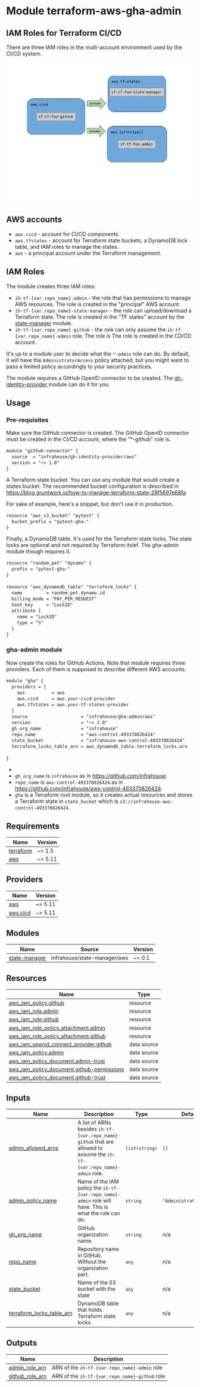 # Module terraform-aws-gha-admin

## IAM Roles for Terraform CI/CD

There are three IAM roles in the multi-account environment used by the CI/CD system.  

![IAM Roles for Terraform CI/CD](assets/IAM_Roles_for_Terraform_CI_CD.png)

## AWS accounts

* `aws.cicd` - account for CI/CD components.
* `aws.tfstates` - account for Terraform state buckets, a DynamoDB lock table, and IAM roles to manage the states.
* `aws` - a principal account under the Terraform management.

## IAM Roles

The module creates three IAM roles:

* `ih-tf-{var.repo_name}-admin` - the role that has permissions to manage AWS resources. 
  The role is created in the "principal" AWS account.
* `ih-tf-{var.repo_name}-state-manager` - the role can upload/download a Terraform state. 
  The role is created in the "TF states" account by 
  the [state-manager](https://registry.terraform.io/modules/infrahouse/state-manager/aws/latest) module.
* `ih-tf-{var.repo_name}-github` - the role can only assume the `ih-tf-{var.repo_name}-admin` role. The role is
  The role is created in the CD/CD account.

It's up to a module user to decide what the `*-admin` role can do.
By default, it will have the `AdministratorAccess` policy attached, but you might want to pass a limited
policy accordingly to your security practices.

The module requires a GitHub OpenID connector to be created. The [gh-identity-provider
](https://registry.terraform.io/modules/infrahouse/gh-identity-provider/aws/latest) module can do it for you.

## Usage

### Pre-requisites

Make sure the GitHub connector is created. The GitHub OpenID connector
must be created in the CI/CD account, where the "*-github" role is.

```hcl
module "github-connector" {
  source  = "infrahouse/gh-identity-provider/aws"
  version = "~> 1.0"
}
```

A Terraform state bucket. You can use any module that would create a states bucket. 
The recommended bucket configuration is described in https://blog.gruntwork.io/how-to-manage-terraform-state-28f5697e68fa

For sake of example, here's a snippet, but don't use it in production. 
```hcl
resource "aws_s3_bucket" "pytest" {
  bucket_prefix = "pytest-gha-"
}
```

Finally, a DynamoDB table. It's used for the Terraform state locks. The state locks are optional 
and not required by Terraform itslef. The gha-admin module though requires it.
```hcl
resource "random_pet" "dynamo" {
  prefix = "pytest-gha-"
}

resource "aws_dynamodb_table" "terraform_locks" {
  name         = random_pet.dynamo.id
  billing_mode = "PAY_PER_REQUEST"
  hash_key     = "LockID"
  attribute {
    name = "LockID"
    type = "S"
  }
}
```

### gha-admin module

Now create the roles for GitHub Actions. Note that module requires three providers. 
Each of them is supposed to describe different AWS accounts.   

```hcl
module "gha" {
  providers = {
    aws          = aws
    aws.cicd     = aws.your-cicd-provider
    aws.tfstates = aws.your-tf-states-provider
  }
  source                    = "infrahouse/gha-admin/aws"
  version                   = "~> 2.0"
  gh_org_name               = "infrahouse"
  repo_name                 = "aws-control-493370826424"
  state_bucket              = "infrahouse-aws-control-493370826424"
  terraform_locks_table_arn = aws_dynamodb_table.terraform_locks.arn

}
```
* 
* `gh_org_name` is `infrahouse` as in https://github.com/infrahouse.
* `repo_name` is `aws-control-493370826424` as in https://github.com/infrahouse/aws-control-493370826424.
* `gha` is a Terraform root module, so it creates actual resources and stores a Terraform state
in `state_bucket` which is `s3://infrahouse-aws-control-493370826424`.

## Requirements

| Name | Version |
|------|---------|
| <a name="requirement_terraform"></a> [terraform](#requirement\_terraform) | ~> 1.5 |
| <a name="requirement_aws"></a> [aws](#requirement\_aws) | ~> 5.11 |

## Providers

| Name | Version |
|------|---------|
| <a name="provider_aws"></a> [aws](#provider\_aws) | ~> 5.11 |
| <a name="provider_aws.cicd"></a> [aws.cicd](#provider\_aws.cicd) | ~> 5.11 |

## Modules

| Name | Source | Version |
|------|--------|---------|
| <a name="module_state-manager"></a> [state-manager](#module\_state-manager) | infrahouse/state-manager/aws | ~> 0.1 |

## Resources

| Name | Type |
|------|------|
| [aws_iam_policy.github](https://registry.terraform.io/providers/hashicorp/aws/latest/docs/resources/iam_policy) | resource |
| [aws_iam_role.admin](https://registry.terraform.io/providers/hashicorp/aws/latest/docs/resources/iam_role) | resource |
| [aws_iam_role.github](https://registry.terraform.io/providers/hashicorp/aws/latest/docs/resources/iam_role) | resource |
| [aws_iam_role_policy_attachment.admin](https://registry.terraform.io/providers/hashicorp/aws/latest/docs/resources/iam_role_policy_attachment) | resource |
| [aws_iam_role_policy_attachment.github](https://registry.terraform.io/providers/hashicorp/aws/latest/docs/resources/iam_role_policy_attachment) | resource |
| [aws_iam_openid_connect_provider.github](https://registry.terraform.io/providers/hashicorp/aws/latest/docs/data-sources/iam_openid_connect_provider) | data source |
| [aws_iam_policy.admin](https://registry.terraform.io/providers/hashicorp/aws/latest/docs/data-sources/iam_policy) | data source |
| [aws_iam_policy_document.admin-trust](https://registry.terraform.io/providers/hashicorp/aws/latest/docs/data-sources/iam_policy_document) | data source |
| [aws_iam_policy_document.github-permissions](https://registry.terraform.io/providers/hashicorp/aws/latest/docs/data-sources/iam_policy_document) | data source |
| [aws_iam_policy_document.github-trust](https://registry.terraform.io/providers/hashicorp/aws/latest/docs/data-sources/iam_policy_document) | data source |

## Inputs

| Name | Description | Type | Default | Required |
|------|-------------|------|---------|:--------:|
| <a name="input_admin_allowed_arns"></a> [admin\_allowed\_arns](#input\_admin\_allowed\_arns) | A list of ARNs besides `ih-tf-{var.repo_name}-github` that are allowed to assume the `ih-tf-{var.repo_name}-admin` role. | `list(string)` | `[]` | no |
| <a name="input_admin_policy_name"></a> [admin\_policy\_name](#input\_admin\_policy\_name) | Name of the IAM policy the `ih-tf-{var.repo_name}-admin` role will have. This is what the role can do. | `string` | `"AdministratorAccess"` | no |
| <a name="input_gh_org_name"></a> [gh\_org\_name](#input\_gh\_org\_name) | GitHub organization name. | `string` | n/a | yes |
| <a name="input_repo_name"></a> [repo\_name](#input\_repo\_name) | Repository name in GitHub. Without the organization part. | `any` | n/a | yes |
| <a name="input_state_bucket"></a> [state\_bucket](#input\_state\_bucket) | Name of the S3 bucket with the state | `any` | n/a | yes |
| <a name="input_terraform_locks_table_arn"></a> [terraform\_locks\_table\_arn](#input\_terraform\_locks\_table\_arn) | DynamoDB table that holds Terraform state locks. | `any` | n/a | yes |

## Outputs

| Name | Description |
|------|-------------|
| <a name="output_admin_role_arn"></a> [admin\_role\_arn](#output\_admin\_role\_arn) | ARN of the `ih-tf-{var.repo_name}-admin` role |
| <a name="output_github_role_arn"></a> [github\_role\_arn](#output\_github\_role\_arn) | ARN of the `ih-tf-{var.repo_name}-github` role |
